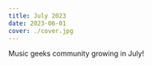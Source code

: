 ```yaml
---
title: July 2023
date: 2023-06-01
cover: ./cover.jpg
---
```


Music geeks community growing in July!
